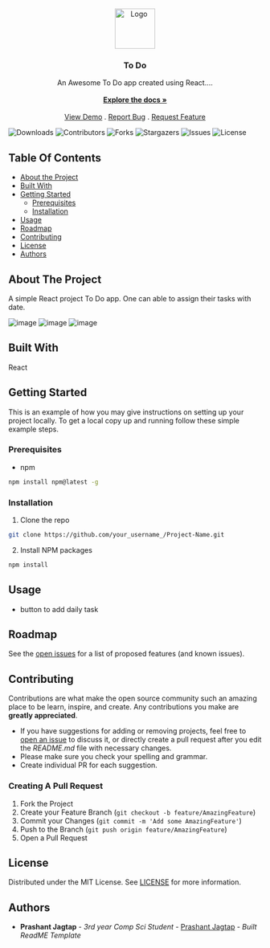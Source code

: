 
<br/>
<p align="center">
  <a href="https://github.com/prashantjagtap2909/To-Do-app">
    <img src="https://github.com/prashantjagtap2909/To-Do-app/assets/93985255/51dfe227-3719-44b1-90aa-9a5ace396bd4" alt="Logo" width="80" height="80">
  </a>

  <h3 align="center">To Do </h3>

  <p align="center">
    An Awesome To Do app created using React....
    <br/>
    <br/>
    <a href="https://github.com/prashantjagtap2909/To-Do-app"><strong>Explore the docs »</strong></a>
    <br/>
    <br/>
    <a href="https://github.com/prashantjagtap2909/To-Do-app">View Demo</a>
    .
    <a href="https://github.com/prashantjagtap2909/To-Do-app/issues">Report Bug</a>
    .
    <a href="https://github.com/prashantjagtap2909/To-Do-app/issues">Request Feature</a>
  </p>
</p>

![Downloads](https://img.shields.io/github/downloads/prashantjagtap2909/To-Do-app/total) ![Contributors](https://img.shields.io/github/contributors/prashantjagtap2909/To-Do-app?color=dark-green) ![Forks](https://img.shields.io/github/forks/prashantjagtap2909/To-Do-app?style=social) ![Stargazers](https://img.shields.io/github/stars/prashantjagtap2909/To-Do-app?style=social) ![Issues](https://img.shields.io/github/issues/prashantjagtap2909/To-Do-app) ![License](https://img.shields.io/github/license/prashantjagtap2909/To-Do-app) 

## Table Of Contents

* [About the Project](#about-the-project)
* [Built With](#built-with)
* [Getting Started](#getting-started)
  * [Prerequisites](#prerequisites)
  * [Installation](#installation)
* [Usage](#usage)
* [Roadmap](#roadmap)
* [Contributing](#contributing)
* [License](#license)
* [Authors](#authors)

## About The Project


A simple React project To Do app.
One can able to assign their tasks with date.

![image](https://github.com/prashantjagtap2909/To-Do-app/assets/93985255/51dfe227-3719-44b1-90aa-9a5ace396bd4)
![image](https://github.com/prashantjagtap2909/To-Do-app/assets/93985255/ebf33f1d-71db-4994-b5eb-1b7f800ae710)
![image](https://github.com/prashantjagtap2909/To-Do-app/assets/93985255/c3add5d6-4cac-46d0-90d4-d141b95204cb)

## Built With

React

## Getting Started

This is an example of how you may give instructions on setting up your project locally.
To get a local copy up and running follow these simple example steps.

### Prerequisites



* npm

```sh
npm install npm@latest -g
```

### Installation



 1. Clone the repo

```sh
git clone https://github.com/your_username_/Project-Name.git
```

2. Install NPM packages

```sh
npm install
```



## Usage

+ button to add daily task

## Roadmap

See the [open issues](https://github.com/prashantjagtap2909/To-Do-app/issues) for a list of proposed features (and known issues).

## Contributing

Contributions are what make the open source community such an amazing place to be learn, inspire, and create. Any contributions you make are **greatly appreciated**.
* If you have suggestions for adding or removing projects, feel free to [open an issue](https://github.com/prashantjagtap2909/To-Do-app/issues/new) to discuss it, or directly create a pull request after you edit the *README.md* file with necessary changes.
* Please make sure you check your spelling and grammar.
* Create individual PR for each suggestion.


### Creating A Pull Request

1. Fork the Project
2. Create your Feature Branch (`git checkout -b feature/AmazingFeature`)
3. Commit your Changes (`git commit -m 'Add some AmazingFeature'`)
4. Push to the Branch (`git push origin feature/AmazingFeature`)
5. Open a Pull Request

## License

Distributed under the MIT License. See [LICENSE](https://github.com/prashantjagtap2909/To-Do-app/blob/main/LICENSE.md) for more information.

## Authors

* **Prashant Jagtap** - *3rd year Comp Sci Student* - [Prashant Jagtap](https://github.com/prashantjagtap2909/) - *Built ReadME Template*


